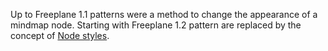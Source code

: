 Up to Freeplane 1.1 patterns were a method to change the appearance of a mindmap node. Starting with Freeplane 1.2 pattern are replaced by the concept of [Node styles](/docs/#/user-documentation/styles ':ignore').

<!-- ({Category:Unsupported}) -->

